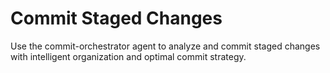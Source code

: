 # Commit Staged Changes

Use the commit-orchestrator agent to analyze and commit staged changes with intelligent organization and optimal commit strategy.
